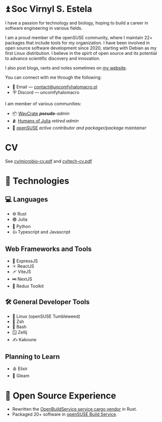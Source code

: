 # ⏫ Soc Virnyl S. Estela

I have a passion for technology and biology, hoping to build a career in
software engineering in various fields.

I am a proud member of the openSUSE community, where I maintain 22+ packages
that include tools for my organization. I have been involved in open source
software development since 2020, starting with Debian as my first Linux
distribution. I believe in the spirit of open source and its potential to
advance scientific discovery and innovation.

I also post blogs, rants and notes sometimes on [my website](https://uncomfyhalomacro.pl).

You can connect with me through the following:
- 📧 Email — contact@uncomfyhalomacro.pl
- 🪧 Discord — uncomfyhalomacro

I am member of various communities:
- 📦 [WayCrate](https://waycrate.github.io/) ***pseudo**-admin*
- 🫂 [Humans of Julia](https://discord.gg/C5h9D4j) *retired admin*
- 🦎 [openSUSE](https://discord.gg/opensuse) *active contributor and packager/package maintainer*

# CV

See [cv/microbio-cv.pdf](./cv/microbio-cv.pdf) and [cv/tech-cv.pdf](./cv/tech-cv.pdf)

# 🧰 Technologies

## 💻 Languages

- ⚙️ Rust
- 🟣 Julia
- 🐍 Python
- 👍 Typescript and Javascript

## Web Frameworks and Tools

- 🦖 ExpressJS
- ⚛️ ReactJS
- 🩹 ViteJS
- ⏭️ NextJS
- 🤤 Redux Toolkit

## 🛠️  General Developer Tools

- 🐧 Linux (openSUSE Tumbleweed)
- 🐚 Zsh
- 🐚 Bash
- 🪟 Zellij
- ✍️ Kakoune

## Planning to Learn
- 🩸 Elixir
- 🌈 Gleam

# 🤗 Open Source Experience

- Rewritten the [OpenBuildService service cargo
vendor](https://github.com/openSUSE/obs-service-cargo_vendor) in Rust.
- Packaged 20+ software in [openSUSE Build
Service](https://build.opensuse.org/users/uncomfyhalomacro).

